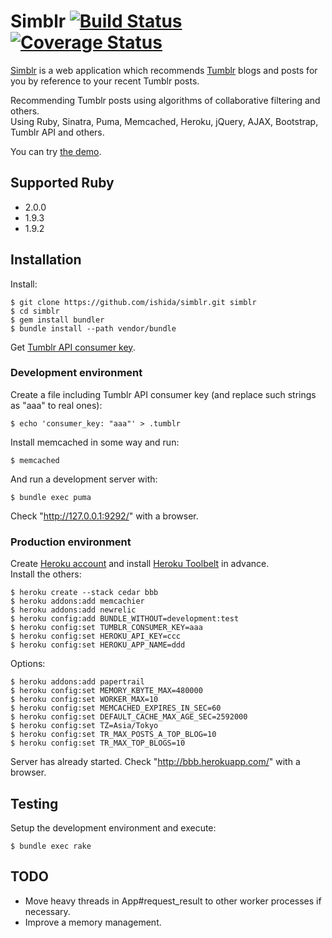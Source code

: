 # Simblr [![Build Status](https://travis-ci.org/ishida/simblr.png?branch=master)](https://travis-ci.org/ishida/simblr) [![Coverage Status](https://coveralls.io/repos/ishida/simblr/badge.png?branch=master)](https://coveralls.io/r/ishida/simblr?branch=master)

[Simblr](http://simblr.i4da.com/) is a web application which recommends [Tumblr](http://tumblr.com/) blogs and posts for you by reference to your recent Tumblr posts.

Recommending Tumblr posts using algorithms of collaborative filtering and others.  
Using Ruby, Sinatra, Puma, Memcached, Heroku, jQuery, AJAX, Bootstrap, Tumblr API and others.

You can try [the demo](http://simblr.i4da.com/).

## Supported Ruby

* 2.0.0
* 1.9.3
* 1.9.2

## Installation

Install:

    $ git clone https://github.com/ishida/simblr.git simblr
    $ cd simblr
    $ gem install bundler
    $ bundle install --path vendor/bundle

Get [Tumblr API consumer key](http://www.tumblr.com/docs/en/api/v2).

### Development environment

Create a file including Tumblr API consumer key (and replace such strings as "aaa" to real ones):

    $ echo 'consumer_key: "aaa"' > .tumblr

Install memcached in some way and run:

    $ memcached

And run a development server with:

    $ bundle exec puma

Check "http://127.0.0.1:9292/" with a browser.

### Production environment

Create [Heroku account](https://heroku.com/) and install [Heroku Toolbelt](https://toolbelt.heroku.com/) in advance.  
Install the others:

    $ heroku create --stack cedar bbb
    $ heroku addons:add memcachier
    $ heroku addons:add newrelic
    $ heroku config:add BUNDLE_WITHOUT=development:test
    $ heroku config:set TUMBLR_CONSUMER_KEY=aaa
    $ heroku config:set HEROKU_API_KEY=ccc
    $ heroku config:set HEROKU_APP_NAME=ddd

Options:

    $ heroku addons:add papertrail
    $ heroku config:set MEMORY_KBYTE_MAX=480000
    $ heroku config:set WORKER_MAX=10
    $ heroku config:set MEMCACHED_EXPIRES_IN_SEC=60
    $ heroku config:set DEFAULT_CACHE_MAX_AGE_SEC=2592000
    $ heroku config:set TZ=Asia/Tokyo
    $ heroku config:set TR_MAX_POSTS_A_TOP_BLOG=10
    $ heroku config:set TR_MAX_TOP_BLOGS=10

Server has already started. Check "http://bbb.herokuapp.com/" with a browser.

## Testing

Setup the development environment and execute:

    $ bundle exec rake

## TODO

* Move heavy threads in App#request_result to other worker processes if necessary.
* Improve a memory management.
